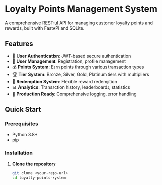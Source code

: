# Loyalty Points Management System

A comprehensive RESTful API for managing customer loyalty points and rewards, built with FastAPI and SQLite.

## Features

- 🔐 **User Authentication**: JWT-based secure authentication
- 👤 **User Management**: Registration, profile management
- 💰 **Points System**: Earn points through various transaction types
- 🏆 **Tier System**: Bronze, Silver, Gold, Platinum tiers with multipliers
- 🎁 **Redemption System**: Flexible reward redemption
- 📊 **Analytics**: Transaction history, leaderboards, statistics
- 🚀 **Production Ready**: Comprehensive logging, error handling

## Quick Start

### Prerequisites
- Python 3.8+
- pip

### Installation

1. **Clone the repository**
   ```bash
   git clone <your-repo-url>
   cd loyalty-points-system
